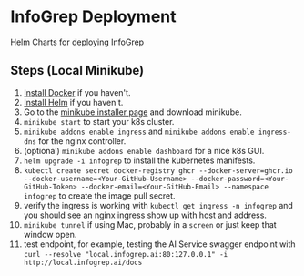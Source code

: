 # InfoGrep Deployment

Helm Charts for deploying InfoGrep

## Steps (Local Minikube)

1. [Install Docker](https://docker.com) if you haven't.
2. [Install Helm](https://helm.sh/docs/intro/install/) if you haven't.
3. Go to the [minikube installer page](https://minikube.sigs.k8s.io/docs/start/?arch=%2Fmacos%2Farm64%2Fstable%2Fbinary+download) and download minikube.
4. `minikube start` to start your k8s cluster.
5. `minikube addons enable ingress` and `minikube addons enable ingress-dns` for the nginx controller.
6. (optional) `minikube addons enable dashboard` for a nice k8s GUI.
7. `helm upgrade -i infogrep` to install the kubernetes manifests.
8. `kubectl create secret docker-registry ghcr --docker-server=ghcr.io --docker-username=<Your-GitHub-Username> --docker-password=<Your-GitHub-Token> --docker-email=<Your-GitHub-Email> --namespace infogrep` to create the image pull secret.
9. verify the ingress is working with `kubectl get ingress -n infogrep` and you should see an nginx ingress show up with host and address.
10. `minikube tunnel` if using Mac, probably in a `screen` or just keep that window open.
11. test endpoint, for example, testing the AI Service swagger endpoint with `curl --resolve "local.infogrep.ai:80:127.0.0.1" -i http://local.infogrep.ai/docs`
